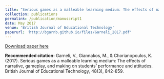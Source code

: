 ```yaml
---
title: "Serious games as a malleable learning medium: The effects of narrative, gameplay, and making on students' performance and attitudes"
collection: publications
permalink: /publication/manuscript1
date: May 2017
venue: 'British Journal of Educational Technology'
paperurl: 'http://bgarnb.github.io/files/Garneli_2017.pdf'
---
```


[Download paper here](http://bgarnb.github.io/files/Garneli_2017.pdf)

<b> Recommended citation:</b> Garneli, V., Giannakos, M., & Chorianopoulos, K. (2017). Serious games as a malleable learning medium: The effects of narrative, gameplay, and making on students’ performance and attitudes. British Journal of Educational Technology, 48(3), 842-859.
